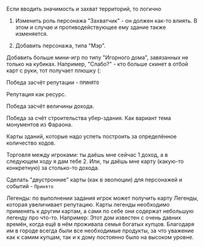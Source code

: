 Если вводить значимость и захват территорий, то логично 

1) Изменить роль персонажа "Захватчик" - он должен как-то влиять. В этом и случае и противодействующее ему здание также изменяется.

2) Добавить персонажа, типа "Мэр".

Добавить больше мини-игр по типу "Игорного дома", завязанных не только на кубиках.
Например, "Слабо?" - кто больше скинет в отбой карт с руки, тот получает плюшку (:

Победа засчёт репутации - `ПРИНЯТО`

Репутация как ресурс.

Победа засчёт величины дохода.

Победа за счёт строительства убер-здания. Как вариант тема монументов из Фараона.

Карты зданий, которые надо успеть построить за определённое количество ходов.

Торговля между игроками: ты даёшь мне сейчас 1 доход, а в следующем ходу я дам тебе 2. Или, ты даёшь мне карту (какую-то конкретную) за столько-то дохода.

Сделать "двустронние" карты (как в эволюции) для персонажей и событий - `Принято`

Легенды: по выполнении задания игрок может получить карту Легенды, которая увеличивает репутацию. Карты легенды необходимо применять к другим картам, а сами по себе они содержат небольшую легенду про что-то.
Например: Этот дом известен с очень давних времён, когда ещё в нём проживала семья богатых купцов. Благодаря им в городе всегда были все необходимые продукты, за что уважение как к самим купцам, так и к дому постоянно было на высоком уровне.
